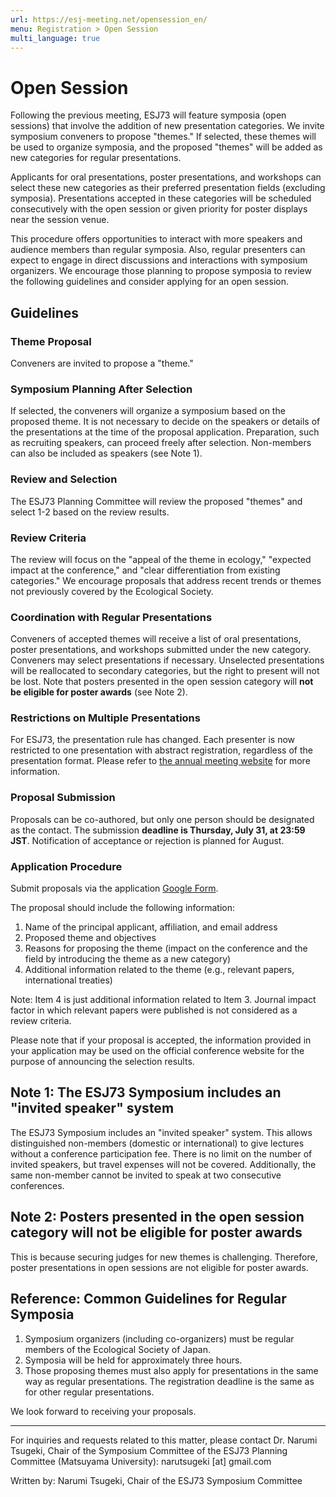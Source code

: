 ```yaml
---
url: https://esj-meeting.net/opensession_en/
menu: Registration > Open Session
multi_language: true
---
```


# Open Session

Following the previous meeting, ESJ73 will feature symposia (open sessions) that involve the addition of new presentation categories. We invite symposium conveners to propose "themes." If selected, these themes will be used to organize symposia, and the proposed "themes" will be added as new categories for regular presentations.

Applicants for oral presentations, poster presentations, and workshops can select these new categories as their preferred presentation fields (excluding symposia). Presentations accepted in these categories will be scheduled consecutively with the open session or given priority for poster displays near the session venue.

This procedure offers opportunities to interact with more speakers and audience members than regular symposia. Also, regular presenters can expect to engage in direct discussions and interactions with symposium organizers. We encourage those planning to propose symposia to review the following guidelines and consider applying for an open session.

## Guidelines

### Theme Proposal

Conveners are invited to propose a "theme."

### Symposium Planning After Selection

If selected, the conveners will organize a symposium based on the proposed theme. It is not necessary to decide on the speakers or details of the presentations at the time of the proposal application. Preparation, such as recruiting speakers, can proceed freely after selection. Non-members can also be included as speakers (see Note 1).

### Review and Selection

The ESJ73 Planning Committee will review the proposed "themes" and select 1-2 based on the review results.

### Review Criteria

The review will focus on the "appeal of the theme in ecology," "expected impact at the conference," and "clear differentiation from existing categories." We encourage proposals that address recent trends or themes not previously covered by the Ecological Society.

### Coordination with Regular Presentations

Conveners of accepted themes will receive a list of oral presentations, poster presentations, and workshops submitted under the new category. Conveners may select presentations if necessary. Unselected presentations will be reallocated to secondary categories, but the right to present will not be lost. Note that posters presented in the open session category will **not be eligible for poster awards** (see Note 2).

### Restrictions on Multiple Presentations

For ESJ73, the presentation rule has changed. Each presenter is now restricted to one presentation with abstract registration, regardless of the presentation format. Please refer to [the annual meeting website](registinfo_en#%E8%A4%87%E6%95%B0%E8%AC%9B%E6%BC%94%E3%81%AE%E5%88%B6%E9%99%90) for more information.

### Proposal Submission

Proposals can be co-authored, but only one person should be designated as the contact. The submission **deadline is Thursday, July 31, at 23:59 JST**. Notification of acceptance or rejection is planned for August.

### Application Procedure

Submit proposals via the application [Google Form](https://forms.gle/qHr7ivZ47VT5F3go8).

The proposal should include the following information:

1. Name of the principal applicant, affiliation, and email address
2. Proposed theme and objectives
3. Reasons for proposing the theme (impact on the conference and the field by introducing the theme as a new category)
4. Additional information related to the theme (e.g., relevant papers, international treaties)

Note: Item 4 is just additional information related to Item 3. Journal impact factor in which relevant papers were published is not considered as a review criteria.

Please note that if your proposal is accepted, the information provided in your application may be used on the official conference website for the purpose of announcing the selection results.

## Note 1: The ESJ73 Symposium includes an "invited speaker" system

The ESJ73 Symposium includes an "invited speaker" system. This allows distinguished non-members (domestic or international) to give lectures without a conference participation fee. There is no limit on the number of invited speakers, but travel expenses will not be covered. Additionally, the same non-member cannot be invited to speak at two consecutive conferences.

## Note 2: Posters presented in the open session category will not be eligible for poster awards

This is because securing judges for new themes is challenging. Therefore, poster presentations in open sessions are not eligible for poster awards.

## Reference: Common Guidelines for Regular Symposia

1. Symposium organizers (including co-organizers) must be regular members of the Ecological Society of Japan.
2. Symposia will be held for approximately three hours.
3. Those proposing themes must also apply for presentations in the same way as regular presentations. The registration deadline is the same as for other regular presentations.

We look forward to receiving your proposals.

***
For inquiries and requests related to this matter, please contact Dr. Narumi Tsugeki, Chair of the Symposium Committee of the ESJ73 Planning Committee (Matsuyama University): narutsugeki \[at\] gmail.com

Written by: Narumi Tsugeki, Chair of the ESJ73 Symposium Committee
